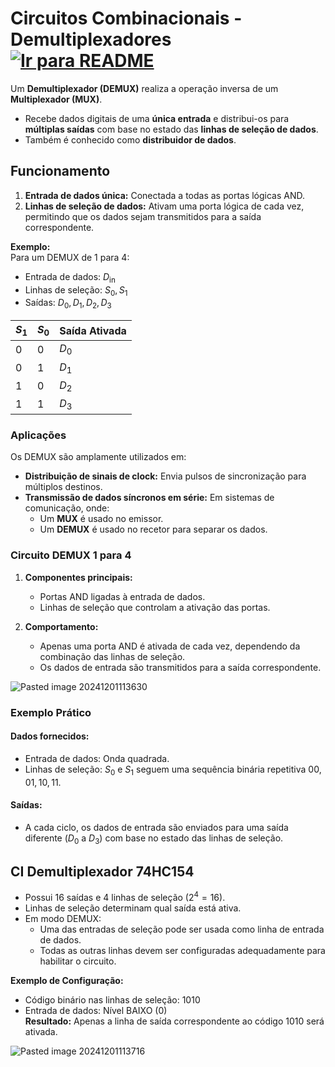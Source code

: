 # Circuitos Combinacionais - Demultiplexadores &nbsp; [![Ir para README](https://img.shields.io/badge/Indice-Verde?style=for-the-badge)](../../README.md#indice)

Um **Demultiplexador (DEMUX)** realiza a operação inversa de um **Multiplexador (MUX)**.
- Recebe dados digitais de uma **única entrada** e distribui-os para **múltiplas saídas** com base no estado das **linhas de seleção de dados**.
- Também é conhecido como **distribuidor de dados**.

## Funcionamento
1. **Entrada de dados única:** Conectada a todas as portas lógicas AND.
2. **Linhas de seleção de dados:** Ativam uma porta lógica de cada vez, permitindo que os dados sejam transmitidos para a saída correspondente.

**Exemplo:**  
Para um DEMUX de 1 para 4:
- Entrada de dados: $D_\text{in}$
- Linhas de seleção: $S_0, S_1$
- Saídas: $D_0, D_1, D_2, D_3$

| $S_1$ | $S_0$ | **Saída Ativada** |
|-------|-------|-------------------|
| 0     | 0     | $D_0$            |
| 0     | 1     | $D_1$            |
| 1     | 0     | $D_2$            |
| 1     | 1     | $D_3$            |


### Aplicações
Os DEMUX são amplamente utilizados em:
- **Distribuição de sinais de clock:** Envia pulsos de sincronização para múltiplos destinos.
- **Transmissão de dados síncronos em série:** Em sistemas de comunicação, onde:
  - Um **MUX** é usado no emissor.
  - Um **DEMUX** é usado no recetor para separar os dados.


### Circuito DEMUX 1 para 4

1. **Componentes principais:**
   - Portas AND ligadas à entrada de dados.
   - Linhas de seleção que controlam a ativação das portas.

2. **Comportamento:**
   - Apenas uma porta AND é ativada de cada vez, dependendo da combinação das linhas de seleção.
   - Os dados de entrada são transmitidos para a saída correspondente.

![Pasted image 20241201113630](https://github.com/user-attachments/assets/3c861bf5-22e5-4e4c-ab62-043dd5eaee67)

### Exemplo Prático
#### Dados fornecidos:
- Entrada de dados: Onda quadrada.
- Linhas de seleção: $S_0$ e $S_1$ seguem uma sequência binária repetitiva $00, 01, 10, 11$.
#### Saídas:
- A cada ciclo, os dados de entrada são enviados para uma saída diferente ($D_0$ a $D_3$) com base no estado das linhas de seleção.


## CI Demultiplexador 74HC154

- Possui 16 saídas e 4 linhas de seleção ($2^4 = 16$).
- Linhas de seleção determinam qual saída está ativa.
- Em modo DEMUX:
  - Uma das entradas de seleção pode ser usada como linha de entrada de dados.
  - Todas as outras linhas devem ser configuradas adequadamente para habilitar o circuito.

**Exemplo de Configuração:**  
- Código binário nas linhas de seleção: $1010$  
- Entrada de dados: Nível BAIXO ($0$)  
**Resultado:** Apenas a linha de saída correspondente ao código $1010$ será ativada.
  
![Pasted image 20241201113716](https://github.com/user-attachments/assets/28626ebe-6d2c-4a65-9587-8f33159d24ae)
